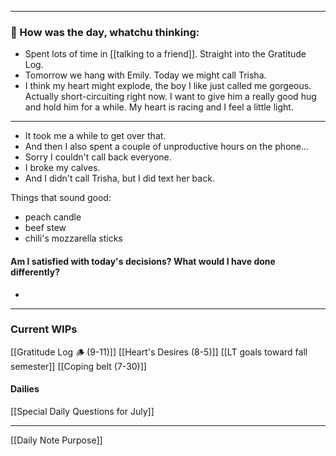 
---
### 📝 How was the day, whatchu thinking:

- Spent lots of time in [[talking to a friend]]. Straight into the Gratitude Log.
- Tomorrow we hang with Emily. Today we might call Trisha.
- I think my heart might explode, the boy I like just called me gorgeous. Actually short-circuiting right now.
	I want to give him a really good hug and hold him for a while. My heart is racing and I feel a little light. 
---
- It took me a while to get over that.
- And then I also spent a couple of unproductive hours on the phone...
- Sorry I couldn't call back everyone.
- I broke my calves.
- And I didn't call Trisha, but I did text her back.

Things that sound good:
- peach candle
- beef stew
- chili's mozzarella sticks
#### Am I satisfied with today's decisions? What would I have done differently?
- 

---
### Current WIPs
[[Gratitude Log 🪵 (9-11)]]
[[Heart's Desires (8-5)]]
[[LT goals toward fall semester]]
[[Coping belt (7-30)]]
#### Dailies
[[Special Daily Questions for July]]

---

[[Daily Note Purpose]]